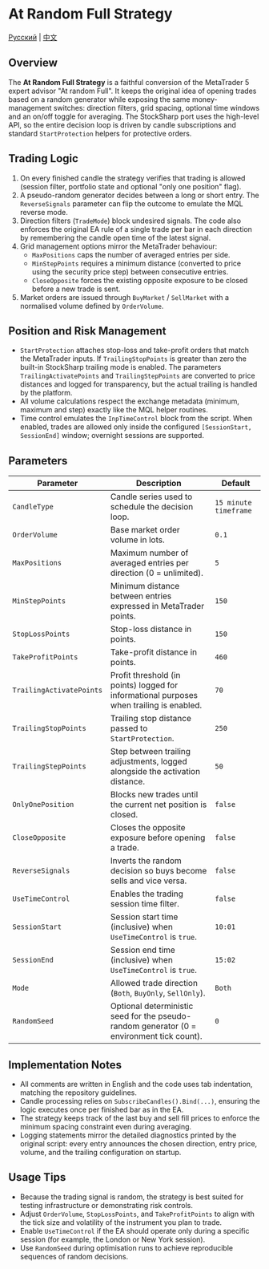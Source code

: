 # At Random Full Strategy
[Русский](README_ru.md) | [中文](README_cn.md)

## Overview
The **At Random Full Strategy** is a faithful conversion of the MetaTrader 5 expert advisor "At random Full". It keeps the 
original idea of opening trades based on a random generator while exposing the same money-management switches: direction 
filters, grid spacing, optional time windows and an on/off toggle for averaging. The StockSharp port uses the high-level API, 
so the entire decision loop is driven by candle subscriptions and standard `StartProtection` helpers for protective orders.

## Trading Logic
1. On every finished candle the strategy verifies that trading is allowed (session filter, portfolio state and optional 
   "only one position" flag).
2. A pseudo-random generator decides between a long or short entry. The `ReverseSignals` parameter can flip the outcome to 
   emulate the MQL reverse mode.
3. Direction filters (`TradeMode`) block undesired signals. The code also enforces the original EA rule of a single trade per 
   bar in each direction by remembering the candle open time of the latest signal.
4. Grid management options mirror the MetaTrader behaviour:
   - `MaxPositions` caps the number of averaged entries per side.
   - `MinStepPoints` requires a minimum distance (converted to price using the security price step) between consecutive entries.
   - `CloseOpposite` forces the existing opposite exposure to be closed before a new trade is sent.
5. Market orders are issued through `BuyMarket` / `SellMarket` with a normalised volume defined by `OrderVolume`.

## Position and Risk Management
- `StartProtection` attaches stop-loss and take-profit orders that match the MetaTrader inputs. If `TrailingStopPoints` is 
  greater than zero the built-in StockSharp trailing mode is enabled. The parameters `TrailingActivatePoints` and 
  `TrailingStepPoints` are converted to price distances and logged for transparency, but the actual trailing is handled by the 
  platform.
- All volume calculations respect the exchange metadata (minimum, maximum and step) exactly like the MQL helper routines.
- Time control emulates the `InpTimeControl` block from the script. When enabled, trades are allowed only inside the configured 
  `[SessionStart, SessionEnd]` window; overnight sessions are supported.

## Parameters
| Parameter | Description | Default |
| --- | --- | --- |
| `CandleType` | Candle series used to schedule the decision loop. | `15 minute timeframe` |
| `OrderVolume` | Base market order volume in lots. | `0.1` |
| `MaxPositions` | Maximum number of averaged entries per direction (0 = unlimited). | `5` |
| `MinStepPoints` | Minimum distance between entries expressed in MetaTrader points. | `150` |
| `StopLossPoints` | Stop-loss distance in points. | `150` |
| `TakeProfitPoints` | Take-profit distance in points. | `460` |
| `TrailingActivatePoints` | Profit threshold (in points) logged for informational purposes when trailing is enabled. | `70` |
| `TrailingStopPoints` | Trailing stop distance passed to `StartProtection`. | `250` |
| `TrailingStepPoints` | Step between trailing adjustments, logged alongside the activation distance. | `50` |
| `OnlyOnePosition` | Blocks new trades until the current net position is closed. | `false` |
| `CloseOpposite` | Closes the opposite exposure before opening a trade. | `false` |
| `ReverseSignals` | Inverts the random decision so buys become sells and vice versa. | `false` |
| `UseTimeControl` | Enables the trading session time filter. | `false` |
| `SessionStart` | Session start time (inclusive) when `UseTimeControl` is `true`. | `10:01` |
| `SessionEnd` | Session end time (inclusive) when `UseTimeControl` is `true`. | `15:02` |
| `Mode` | Allowed trade direction (`Both`, `BuyOnly`, `SellOnly`). | `Both` |
| `RandomSeed` | Optional deterministic seed for the pseudo-random generator (0 = environment tick count). | `0` |

## Implementation Notes
- All comments are written in English and the code uses tab indentation, matching the repository guidelines.
- Candle processing relies on `SubscribeCandles().Bind(...)`, ensuring the logic executes once per finished bar as in the EA.
- The strategy keeps track of the last buy and sell fill prices to enforce the minimum spacing constraint even during averaging.
- Logging statements mirror the detailed diagnostics printed by the original script: every entry announces the chosen direction, 
  entry price, volume, and the trailing configuration on startup.

## Usage Tips
- Because the trading signal is random, the strategy is best suited for testing infrastructure or demonstrating risk controls.
- Adjust `OrderVolume`, `StopLossPoints`, and `TakeProfitPoints` to align with the tick size and volatility of the instrument you 
  plan to trade.
- Enable `UseTimeControl` if the EA should operate only during a specific session (for example, the London or New York session).
- Use `RandomSeed` during optimisation runs to achieve reproducible sequences of random decisions.
